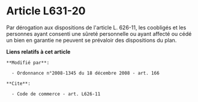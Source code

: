 # Article L631-20

Par dérogation aux dispositions de l'article L. 626-11, les coobligés et les personnes ayant consenti une sûreté personnelle
ou ayant affecté ou cédé un bien en garantie ne peuvent se prévaloir des dispositions du plan.

**Liens relatifs à cet article**

	**Modifié par**:

	  - Ordonnance n°2008-1345 du 18 décembre 2008 - art. 166

	**Cite**:

	  - Code de commerce - art. L626-11
